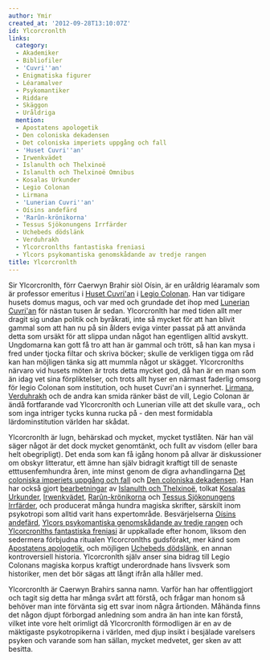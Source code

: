 ```yaml
---
author: Ymir
created_at: '2012-09-28T13:10:07Z'
id: Ylcorcronlth
links:
  category:
  - Akademiker
  - Bibliofiler
  - 'Cuvri''an'
  - Enigmatiska figurer
  - Léaramalver
  - Psykomantiker
  - Riddare
  - Skäggon
  - Uråldriga
  mention:
  - Apostatens apologetik
  - Den coloniska dekadensen
  - Det coloniska imperiets uppgång och fall
  - 'Huset Cuvri''an'
  - Irwenkvädet
  - Islanulth och Thelxinoë
  - Islanulth och Thelxinoë Omnibus
  - Kosalas Urkunder
  - Legio Colonan
  - Lirmana
  - 'Lunerian Cuvri''an'
  - Oísins andefärd
  - 'Rarûn-krönikorna'
  - Tessus Sjökonungens Irrfärder
  - Uchebeds dödslänk
  - Verduhrakh
  - Ylcorcronlths fantastiska freniasi
  - Ylcors psykomantiska genomskådande av tredje rangen
title: Ylcorcronlth
---
```


Sir Ylcorcronlth, förr Caerwyn Brahir siòl Oísin, är en uråldrig léaramalv som är professor emeritus
i [Huset Cuvri'an] i [Legio Colonan]. Han var tidigare husets domus magus, och var med och grundade
det ihop med [Lunerian Cuvri'an] för nästan tusen år sedan. Ylcorcronlth har med tiden allt mer
dragit sig undan politik och byråkrati, inte så mycket för att han blivit gammal som att han nu på
sin ålders eviga vinter passat på att använda detta som ursäkt för att slippa undan något han
egentligen alltid avskytt. Ungdomarna kan gott få tro att han är gammal och trött, så han kan mysa i
fred under tjocka filtar och skriva böcker; skulle de verkligen tigga om råd kan han möjligen tänka
sig att mummla något ur skägget. Ylcorcronlths närvaro vid husets möten är trots detta mycket god,
då han är en man som än idag vet sina förpliktelser, och trots allt hyser en närmast faderlig omsorg
för legio Colonan som institution, och huset Cuvri'an i synnerhet. [Lirmana], [Verduhrakh] och de
andra kan smida ränker bäst de vill, Legio Colonan är ändå fortfarande vad Ylcorcronlth och Lunerian
ville att det skulle vara,, och som inga intriger tycks kunna rucka på - den mest formidabla
lärdominstitution världen har skådat.

Ylcorcronlth är lugn, behärskad och mycket, mycket tystlåten. När han väl säger något är det dock
mycket genomtänkt, och fullt av visdom (eller bara helt obegripligt). Det enda som kan få igång
honom på allvar är diskussioner om obskyr litteratur, ett ämne han själv bidragit kraftigt till de
senaste etttusenfemhundra åren, inte minst genom de digra avhandlingarna [Det coloniska imperiets
uppgång och fall] och [Den coloniska dekadensen]. Han har också gjort [bearbetningar] av [Islanulth
och Thelxinoë], tolkat [Kosalas Urkunder], [Irwenkvädet], [Rarûn-krönikorna] och [Tessus
Sjökonungens Irrfärder], och producerat många hundra magiska skrifter, särskilt inom psykotropi som
alltid varit hans expertområde. Besvärjelserna [Oísins andefärd], [Ylcors psykomantiska
genomskådande av tredje rangen] och [Ylcorcronlths fantastiska freniasi] är uppkallade efter honom,
liksom den sedermera förbjudna ritualen Ylcorcronlths gudsförakt, mer känd som [Apostatens
apologetik], och möjligen [Uchebeds dödslänk], en annan kontroversiell historia. Ylcorcronlth själv
anser sina bidrag till Legio Colonans magiska korpus kraftigt underordnade hans livsverk som
historiker, men det bör sägas att långt ifrån alla håller med.

Ylcorcronlth är Caerwyn Brahirs sanna namn. Varför han har offentliggjort och tagit sig detta har
många svårt att förstå, och frågar man honom så behöver man inte förvänta sig ett svar inom några
årtionden. Måhända finns det någon djupt förborgad anledning som andra än han inte kan förstå,
vilket inte vore helt orimligt då Ylcorcronlth förmodligen är en av de mäktigaste psykotropikerna i
världen, med djup insikt i besjälade varelsers psyken och varande som han sällan, mycket medvetet,
ger sken av att besitta.

  [Huset Cuvri'an]: Huset_Cuvrian
  [Legio Colonan]: Legio_Colonan
  [Lunerian Cuvri'an]: Lunerian_Cuvrian
  [Lirmana]: Lirmana
  [Verduhrakh]: Verduhrakh
  [Det coloniska imperiets uppgång och fall]: Det_coloniska_imperiets_uppgång_och_fall
  [Den coloniska dekadensen]: Den_coloniska_dekadensen
  [bearbetningar]: Islanulth_och_Thelxinoë_Omnibus
  [Islanulth och Thelxinoë]: Islanulth_och_Thelxinoë
  [Kosalas Urkunder]: Kosalas_Urkunder
  [Irwenkvädet]: Irwenkvädet
  [Rarûn-krönikorna]: Rarûn-krönikorna
  [Tessus Sjökonungens Irrfärder]: Tessus_Sjökonungens_Irrfärder
  [Oísins andefärd]: Oísins_andefärd
  [Ylcors psykomantiska genomskådande av tredje rangen]: Ylcors_psykomantiska_genomskådande_av_tredje_rangen
  [Ylcorcronlths fantastiska freniasi]: Ylcorcronlths_fantastiska_freniasi
  [Apostatens apologetik]: Apostatens_apologetik
  [Uchebeds dödslänk]: Uchebeds_dödslänk